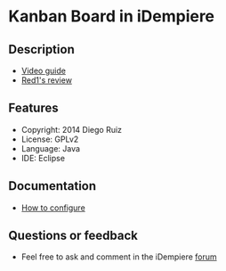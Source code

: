 Kanban Board in iDempiere
=================

Description
-----------
* [Video guide](http://www.youtube.com/watch?v=1CExXqfpPeE)
* [Red1's review](http://youtu.be/Rt1aLdrfN3Y)

Features
--------
- Copyright: 
    2014 Diego Ruiz
- License: GPLv2
- Language: Java
- IDE: Eclipse

Documentation
-------------
- [How to configure](http://wiki.idempiere.org/en/Plugin:_Kanban_Dashboard)

Questions or feedback
-------------
- Feel free to ask and comment in the iDempiere [forum](https://groups.google.com/forum/#!forum/idempiere)
